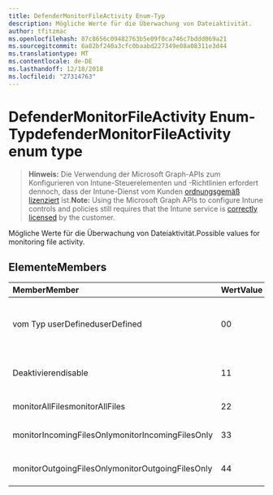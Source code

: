 ```yaml
---
title: DefenderMonitorFileActivity Enum-Typ
description: Mögliche Werte für die Überwachung von Dateiaktivität.
author: tfitzmac
ms.openlocfilehash: 87c8656c09482763b5e09f0ca746c7bddd069a21
ms.sourcegitcommit: 6a82bf240a3cfc0baabd227349e08a08311e3d44
ms.translationtype: MT
ms.contentlocale: de-DE
ms.lasthandoff: 12/18/2018
ms.locfileid: "27314763"
---
```

# <a name="defendermonitorfileactivity-enum-type"></a><span data-ttu-id="c3b8d-103">DefenderMonitorFileActivity Enum-Typ</span><span class="sxs-lookup"><span data-stu-id="c3b8d-103">defenderMonitorFileActivity enum type</span></span>

> <span data-ttu-id="c3b8d-104">**Hinweis:** Die Verwendung der Microsoft Graph-APIs zum Konfigurieren von Intune-Steuerelementen und -Richtlinien erfordert dennoch, dass der Intune-Dienst vom Kunden [ordnungsgemäß lizenziert](https://go.microsoft.com/fwlink/?linkid=839381) ist.</span><span class="sxs-lookup"><span data-stu-id="c3b8d-104">**Note:** Using the Microsoft Graph APIs to configure Intune controls and policies still requires that the Intune service is [correctly licensed](https://go.microsoft.com/fwlink/?linkid=839381) by the customer.</span></span>

<span data-ttu-id="c3b8d-105">Mögliche Werte für die Überwachung von Dateiaktivität.</span><span class="sxs-lookup"><span data-stu-id="c3b8d-105">Possible values for monitoring file activity.</span></span>
## <a name="members"></a><span data-ttu-id="c3b8d-106">Elemente</span><span class="sxs-lookup"><span data-stu-id="c3b8d-106">Members</span></span>
|<span data-ttu-id="c3b8d-107">Member</span><span class="sxs-lookup"><span data-stu-id="c3b8d-107">Member</span></span>|<span data-ttu-id="c3b8d-108">Wert</span><span class="sxs-lookup"><span data-stu-id="c3b8d-108">Value</span></span>|<span data-ttu-id="c3b8d-109">Beschreibung</span><span class="sxs-lookup"><span data-stu-id="c3b8d-109">Description</span></span>|
|:---|:---|:---|
|<span data-ttu-id="c3b8d-110">vom Typ userDefined</span><span class="sxs-lookup"><span data-stu-id="c3b8d-110">userDefined</span></span>|<span data-ttu-id="c3b8d-111">0</span><span class="sxs-lookup"><span data-stu-id="c3b8d-111">0</span></span>|<span data-ttu-id="c3b8d-112">User-Defined, Standardwert, keine beabsichtigt.</span><span class="sxs-lookup"><span data-stu-id="c3b8d-112">User Defined, default value, no intent.</span></span>|
|<span data-ttu-id="c3b8d-113">Deaktivieren</span><span class="sxs-lookup"><span data-stu-id="c3b8d-113">disable</span></span>|<span data-ttu-id="c3b8d-114">1</span><span class="sxs-lookup"><span data-stu-id="c3b8d-114">1</span></span>|<span data-ttu-id="c3b8d-115">Überwachen der Dateiaktivität zu deaktivieren.</span><span class="sxs-lookup"><span data-stu-id="c3b8d-115">Disable monitoring file activity.</span></span>|
|<span data-ttu-id="c3b8d-116">monitorAllFiles</span><span class="sxs-lookup"><span data-stu-id="c3b8d-116">monitorAllFiles</span></span>|<span data-ttu-id="c3b8d-117">2</span><span class="sxs-lookup"><span data-stu-id="c3b8d-117">2</span></span>|<span data-ttu-id="c3b8d-118">Überwachen Sie alle Dateien.</span><span class="sxs-lookup"><span data-stu-id="c3b8d-118">Monitor all files.</span></span>|
|<span data-ttu-id="c3b8d-119">monitorIncomingFilesOnly</span><span class="sxs-lookup"><span data-stu-id="c3b8d-119">monitorIncomingFilesOnly</span></span>|<span data-ttu-id="c3b8d-120">3</span><span class="sxs-lookup"><span data-stu-id="c3b8d-120">3</span></span>| <span data-ttu-id="c3b8d-121">Nur eingehende Dateien zu überwachen.</span><span class="sxs-lookup"><span data-stu-id="c3b8d-121">Monitor incoming files only.</span></span>|
|<span data-ttu-id="c3b8d-122">monitorOutgoingFilesOnly</span><span class="sxs-lookup"><span data-stu-id="c3b8d-122">monitorOutgoingFilesOnly</span></span>|<span data-ttu-id="c3b8d-123">4</span><span class="sxs-lookup"><span data-stu-id="c3b8d-123">4</span></span>|<span data-ttu-id="c3b8d-124">Nur ausgehende Dateien zu überwachen.</span><span class="sxs-lookup"><span data-stu-id="c3b8d-124">Monitor outgoing files only.</span></span>|



